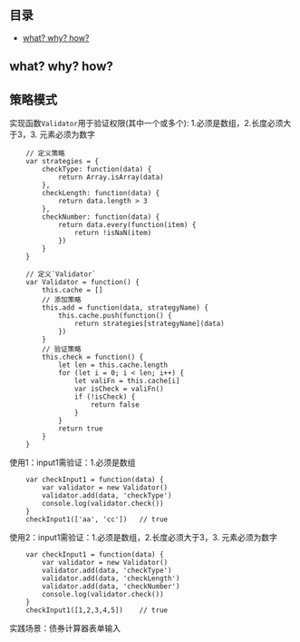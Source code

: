 ## 目录

* [what? why? how?](#what)

## <a id="what">what? why? how?</a>




## 策略模式

实现函数`Validator`用于验证权限(其中一个或多个): 1.必须是数组，2.长度必须大于3，3. 元素必须为数字

        // 定义策略
        var strategies = {
            checkType: function(data) {
                return Array.isArray(data)
            },
            checkLength: function(data) {
                return data.length > 3
            },
            checkNumber: function(data) {
                return data.every(function(item) {
                    return !isNaN(item)
                })
            }
        }

        // 定义`Validator`
        var Validator = function() {
            this.cache = []
            // 添加策略
            this.add = function(data, strategyName) {
                this.cache.push(function() {
                    return strategies[strategyName](data)
                })
            }
            // 验证策略
            this.check = function() {
                let len = this.cache.length
                for (let i = 0; i < len; i++) {
                    let valiFn = this.cache[i]
                    var isCheck = valiFn()
                    if (!isCheck) {
                        return false
                    }
                }
                return true
            }
        }

使用1：input1需验证：1.必须是数组

        var checkInput1 = function(data) {
            var validator = new Validator()
            validator.add(data, 'checkType')
            console.log(validator.check())
        }
        checkInput1(['aa', 'cc'])   // true

使用2：input1需验证：1.必须是数组，2.长度必须大于3，3. 元素必须为数字

        var checkInput1 = function(data) {
            var validator = new Validator()
            validator.add(data, 'checkType')
            validator.add(data, 'checkLength')
            validator.add(data, 'checkNumber')
            console.log(validator.check())
        }
        checkInput1([1,2,3,4,5])    // true

实践场景：债券计算器表单输入